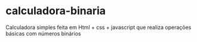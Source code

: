 # calculadora-binaria
Calculadora simples feita em Html + css + javascript que realiza operações básicas com números binários
